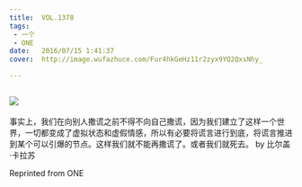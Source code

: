 ```yaml
---
title:	VOL.1378
tags:
 - 一个
 - ONE
date:	2016/07/15 1:41:37
cover:	http://image.wufazhuce.com/Fur4hkGeHz11r2zyx9YQ2QxsNhy_

---
```

![](http://image.wufazhuce.com/Fur4hkGeHz11r2zyx9YQ2QxsNhy_)
---

事实上，我们在向别人撒谎之前不得不向自己撒谎，因为我们建立了这样一个世界，一切都变成了虚拟状态和虚假情感，所以有必要将谎言进行到底，将谎言推进到某个可以引爆的节点。这样我们就不能再撒谎了。或者我们就死去。 by 比尔盖·卡拉苏
 
Reprinted from ONE
